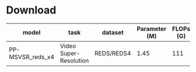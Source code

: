 # Download

| model | task | dataset | Parameter (M) | FLOPs (G) | PSNR | SSIM | download |
|---|---|---|---|---|---|---|---|
|PP-MSVSR_reds_x4 | Video Super-Resolution | REDS/REDS4 | 1.45 | 111 | 31.2535 | 0.8884 |[inference_model](https://paddlegan.bj.bcebos.com/static_model/msvsr_reds_infer.zip)/[Pretrained_model](https://paddlegan.bj.bcebos.com/models/PP-MSVSR_reds_x4.pdparams) |
